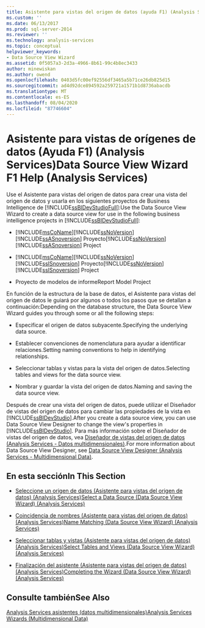 ```yaml
---
title: Asistente para vistas del origen de datos (ayuda F1) (Analysis Services) | Microsoft Docs
ms.custom: ''
ms.date: 06/13/2017
ms.prod: sql-server-2014
ms.reviewer: ''
ms.technology: analysis-services
ms.topic: conceptual
helpviewer_keywords:
- Data Source View Wizard
ms.assetid: 0f5057a3-2d3a-4966-8b61-99c4b8ec3433
author: minewiskan
ms.author: owend
ms.openlocfilehash: 0403d5fc00ef92556df3465a5b71ce26db825d15
ms.sourcegitcommit: ad4d92dce894592a259721a1571b1d8736abacdb
ms.translationtype: MT
ms.contentlocale: es-ES
ms.lasthandoff: 08/04/2020
ms.locfileid: "87746604"
---
```

# <a name="data-source-view-wizard-f1-help-analysis-services"></a><span data-ttu-id="8189b-102">Asistente para vistas de orígenes de datos (Ayuda F1) (Analysis Services)</span><span class="sxs-lookup"><span data-stu-id="8189b-102">Data Source View Wizard F1 Help (Analysis Services)</span></span>
  <span data-ttu-id="8189b-103">Use el Asistente para vistas del origen de datos para crear una vista del origen de datos y usarla en los siguientes proyectos de Business Intelligence de [!INCLUDE[ssBIDevStudioFull](../includes/ssbidevstudiofull-md.md)]:</span><span class="sxs-lookup"><span data-stu-id="8189b-103">Use the Data Source View Wizard to create a data source view for use in the following business intelligence projects in [!INCLUDE[ssBIDevStudioFull](../includes/ssbidevstudiofull-md.md)]:</span></span>  
  
-   [!INCLUDE[msCoName](../includes/msconame-md.md)]<span data-ttu-id="8189b-104">[!INCLUDE[ssNoVersion](../includes/ssnoversion-md.md)] [!INCLUDE[ssASnoversion](../includes/ssasnoversion-md.md)] Proyecto</span><span class="sxs-lookup"><span data-stu-id="8189b-104">[!INCLUDE[ssNoVersion](../includes/ssnoversion-md.md)] [!INCLUDE[ssASnoversion](../includes/ssasnoversion-md.md)] Project</span></span>  
  
-   [!INCLUDE[msCoName](../includes/msconame-md.md)]<span data-ttu-id="8189b-105">[!INCLUDE[ssNoVersion](../includes/ssnoversion-md.md)] [!INCLUDE[ssISnoversion](../includes/ssisnoversion-md.md)] Proyecto</span><span class="sxs-lookup"><span data-stu-id="8189b-105">[!INCLUDE[ssNoVersion](../includes/ssnoversion-md.md)] [!INCLUDE[ssISnoversion](../includes/ssisnoversion-md.md)] Project</span></span>  
  
-   <span data-ttu-id="8189b-106">Proyecto de modelos de informe</span><span class="sxs-lookup"><span data-stu-id="8189b-106">Report Model Project</span></span>  
  
 <span data-ttu-id="8189b-107">En función de la estructura de la base de datos, el Asistente para vistas del origen de datos le guiará por algunos o todos los pasos que se detallan a continuación:</span><span class="sxs-lookup"><span data-stu-id="8189b-107">Depending on the database structure, the Data Source View Wizard guides you through some or all the following steps:</span></span>  
  
-   <span data-ttu-id="8189b-108">Especificar el origen de datos subyacente.</span><span class="sxs-lookup"><span data-stu-id="8189b-108">Specifying the underlying data source.</span></span>  
  
-   <span data-ttu-id="8189b-109">Establecer convenciones de nomenclatura para ayudar a identificar relaciones.</span><span class="sxs-lookup"><span data-stu-id="8189b-109">Setting naming conventions to help in identifying relationships.</span></span>  
  
-   <span data-ttu-id="8189b-110">Seleccionar tablas y vistas para la vista del origen de datos.</span><span class="sxs-lookup"><span data-stu-id="8189b-110">Selecting tables and views for the data source view.</span></span>  
  
-   <span data-ttu-id="8189b-111">Nombrar y guardar la vista del origen de datos.</span><span class="sxs-lookup"><span data-stu-id="8189b-111">Naming and saving the data source view.</span></span>  
  
 <span data-ttu-id="8189b-112">Después de crear una vista del origen de datos, puede utilizar el Diseñador de vistas del origen de datos para cambiar las propiedades de la vista en [!INCLUDE[ssBIDevStudio](../includes/ssbidevstudio-md.md)].</span><span class="sxs-lookup"><span data-stu-id="8189b-112">After you create a data source view, you can use Data Source View Designer to change the view's properties in [!INCLUDE[ssBIDevStudio](../includes/ssbidevstudio-md.md)].</span></span> <span data-ttu-id="8189b-113">Para más información sobre el Diseñador de vistas del origen de datos, vea [Diseñador de vistas del origen de datos &#40;Analysis Services - Datos multidimensionales&#41;](data-source-view-designer-analysis-services-multidimensional-data.md).</span><span class="sxs-lookup"><span data-stu-id="8189b-113">For more information about Data Source View Designer, see [Data Source View Designer &#40;Analysis Services - Multidimensional Data&#41;](data-source-view-designer-analysis-services-multidimensional-data.md).</span></span>  
  
## <a name="in-this-section"></a><span data-ttu-id="8189b-114">En esta sección</span><span class="sxs-lookup"><span data-stu-id="8189b-114">In This Section</span></span>  
  
-   [<span data-ttu-id="8189b-115">Seleccione un origen de datos &#40;Asistente para vistas del origen de datos&#41; &#40;Analysis Services&#41;</span><span class="sxs-lookup"><span data-stu-id="8189b-115">Select a Data Source &#40;Data Source View Wizard&#41; &#40;Analysis Services&#41;</span></span>](select-a-data-source-data-source-view-wizard-analysis-services.md)  
  
-   [<span data-ttu-id="8189b-116">Coincidencia de nombres &#40;Asistente para vistas del origen de datos&#41; &#40;Analysis Services&#41;</span><span class="sxs-lookup"><span data-stu-id="8189b-116">Name Matching &#40;Data Source View Wizard&#41; &#40;Analysis Services&#41;</span></span>](name-matching-data-source-view-wizard-analysis-services.md)  
  
-   [<span data-ttu-id="8189b-117">Seleccionar tablas y vistas &#40;Asistente para vistas del origen de datos&#41; &#40;Analysis Services&#41;</span><span class="sxs-lookup"><span data-stu-id="8189b-117">Select Tables and Views &#40;Data Source View Wizard&#41; &#40;Analysis Services&#41;</span></span>](select-tables-and-views-data-source-view-wizard-analysis-services.md)  
  
-   [<span data-ttu-id="8189b-118">Finalización del asistente &#40;Asistente para vistas del origen de datos&#41; &#40;Analysis Services&#41;</span><span class="sxs-lookup"><span data-stu-id="8189b-118">Completing the Wizard &#40;Data Source View Wizard&#41; &#40;Analysis Services&#41;</span></span>](completing-the-wizard-data-source-view-wizard-analysis-services.md)  
  
## <a name="see-also"></a><span data-ttu-id="8189b-119">Consulte también</span><span class="sxs-lookup"><span data-stu-id="8189b-119">See Also</span></span>  
 [<span data-ttu-id="8189b-120">Analysis Services asistentes &#40;datos multidimensionales&#41;</span><span class="sxs-lookup"><span data-stu-id="8189b-120">Analysis Services Wizards &#40;Multidimensional Data&#41;</span></span>](analysis-services-wizards-multidimensional-data.md)  
  
  
